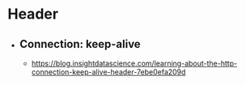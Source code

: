 # Header

- ## Connection: keep-alive
    - https://blog.insightdatascience.com/learning-about-the-http-connection-keep-alive-header-7ebe0efa209d
